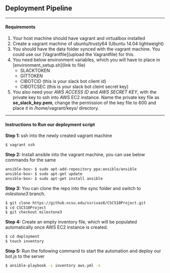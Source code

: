 ## Deployment Pipeline

<hr>

#### Requirements
1. Your host machine should have vagrant and virtualbox installed </br>
2. Create a vagrant machine of ubuntu/trusty64 (Ubuntu 14.04 lightweight) </br>
3. You should have the data folder synced with the vagrant machine. You could use our [Vagrantfile](upload the Vagrantfile) for this. </br>
4. You need below environment variables, which you will have to place in [environment_setup.sh](link to file)
    * SLACKTOKEN
    * GITTOKEN
    * CIBOTCID (this is your slack bot client id)
    * CIBOTCSEC (this is your slack bot cleint secret key) </br>
5. You also need your _AWS ACCESS ID_ and _AWS SECRET KEY_, with the private key to ssh into AWS EC2 instance. Name the private key file as **se\_slack\_key.pem**, change the permission of the key file to 600 and place it in /home/vagrant/keys/ directory. </br>

<hr>

#### Instructions to Run our deployment script
**Step 1:** ssh into the newly created vagrant machine </br>
```bash
$ vagrant ssh
```

**Step 2:** Install ansible into the vagrant machine, you can use below commands for the same </br>
```bash
ansible-box> $ sudo apt-add-repository ppa:ansible/ansible
ansible-box> $ sudo apt-get update
ansible-box> $ sudo apt-get install ansible
```

**Step 3:** You can clone the repo into the sync folder and switch to _milestone3_ branch. </br>
```bash
$ git clone https://github.ncsu.edu/ssrivas8/CSC510Project.git
$ cd CSC510Project
$ git checkout milestone3
```

**Step 4:** Create an empty inventory file, which will be populated automatically once AWS EC2 instance is created.
```bash
$ cd deployment
$ touch inventory
```

**Step 5:** Run the following command to start the automation and deploy our bot.js to the server
```bash
$ ansible-playbook -i inventory aws.yml -s 
```